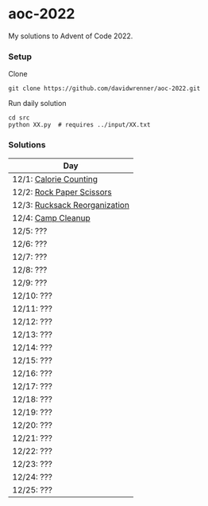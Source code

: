 # aoc-2022

My solutions to Advent of Code 2022.

### Setup

Clone
```
git clone https://github.com/davidwrenner/aoc-2022.git
```

Run daily solution
```
cd src
python XX.py  # requires ../input/XX.txt
```

### Solutions

|Day|
|---|
|12/1: [Calorie Counting](src/00.py)|
|12/2: [Rock Paper Scissors](src/01.py) |
|12/3: [Rucksack Reorganization](src/02.py) |
|12/4: [Camp Cleanup](src/03.py) |
|12/5: ??? |
|12/6: ??? |
|12/7: ??? |
|12/8: ??? |
|12/9: ??? |
|12/10: ??? |
|12/11: ??? |
|12/12: ??? |
|12/13: ??? |
|12/14: ??? |
|12/15: ??? |
|12/16: ??? |
|12/17: ??? |
|12/18: ??? |
|12/19: ??? |
|12/20: ??? |
|12/21: ??? |
|12/22: ??? |
|12/23: ??? |
|12/24: ??? |
|12/25: ??? |
